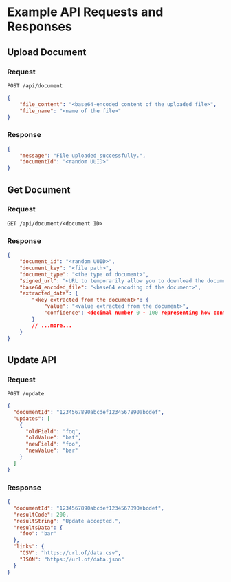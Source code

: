 # Example API Requests and Responses

## Upload Document

### Request

```http request
POST /api/document
```

```json
{
    "file_content": "<base64-encoded content of the uploaded file>",
    "file_name": "<name of the file>"
}
```

### Response

```json
{
    "message": "File uploaded successfully.",
    "documentId": "<random UUID>"
}
```

## Get Document

### Request

```http request
GET /api/document/<document ID>
```

### Response

```json
{
    "document_id": "<random UUID>",
    "document_key": "<file path>",
    "document_type": "<the type of document>",
    "signed_url": "<URL to temporarily allow you to download the document>",
    "base64_encoded_file": "<base64 encoding of the document>",
    "extracted_data": {
        "<key extracted from the document>": {
            "value": "<value extracted from the document>",
            "confidence": <decimal number 0 - 100 representing how confident the system is in the key and value being correct>
        }
        // ...more...
    }
}
```

## Update API

### Request

```text
POST /update
```

```JSON
{
  "documentId": "1234567890abcdef1234567890abcdef",
  "updates": [
    {
      "oldField": "foq",
      "oldValue": "bat",
      "newField": "foo",
      "newValue": "bar"
    }
  ]
}
```

### Response

```JSON
{
  "documentId": "1234567890abcdef1234567890abcdef",
  "resultCode": 200,
  "resultString": "Update accepted.",
  "resultsData": {
    "foo": "bar"
  },
  "links": {
    "CSV": "https://url.of/data.csv",
    "JSON": "https://url.of/data.json"
  }
}
```
